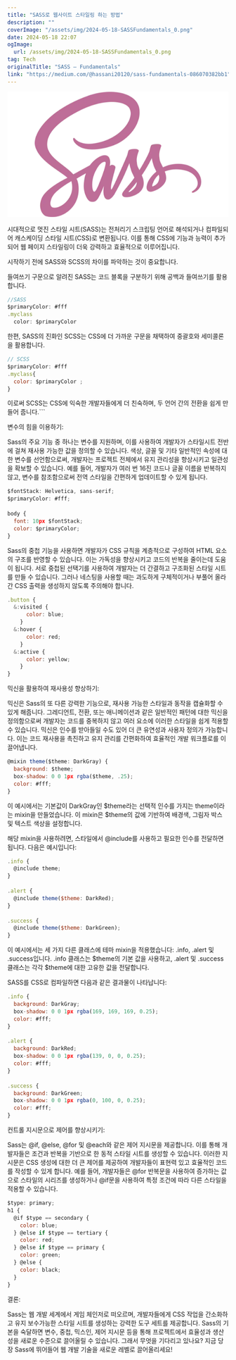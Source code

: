 ```yaml
---
title: "SASS로 웹사이트 스타일링 하는 방법"
description: ""
coverImage: "/assets/img/2024-05-18-SASSFundamentals_0.png"
date: 2024-05-18 22:07
ogImage: 
  url: /assets/img/2024-05-18-SASSFundamentals_0.png
tag: Tech
originalTitle: "SASS — Fundamentals"
link: "https://medium.com/@hassani20120/sass-fundamentals-086070382bb1"
---
```



![그림](/assets/img/2024-05-18-SASSFundamentals_0.png)

시대적으로 멋진 스타일 시트(SASS)는 전처리기 스크립팅 언어로 해석되거나 컴파일되어 캐스케이딩 스타일 시트(CSS)로 변환됩니다. 이를 통해 CSS에 기능과 능력이 추가되어 웹 페이지 스타일링이 더욱 강력하고 효율적으로 이루어집니다.

시작하기 전에 SASS와 SCSS의 차이를 파악하는 것이 중요합니다.

들여쓰기 구문으로 알려진 SASS는 코드 블록을 구분하기 위해 공백과 들여쓰기를 활용합니다.

<div class="content-ad"></div>

```js
//SASS 
$primaryColor: #fff
.myclass
  color: $primaryColor
```

한편, SASS의 진화인 SCSS는 CSS에 더 가까운 구문을 채택하여 중괄호와 세미콜론을 활용합니다.

```js
// SCSS
$primaryColor: #fff
.myclass{
  color: $primaryColor ;
}
```

이로써 SCSS는 CSS에 익숙한 개발자들에게 더 친숙하며, 두 언어 간의 전환을 쉽게 만들어 줍니다.```

<div class="content-ad"></div>

변수의 힘을 이용하기:

Sass의 주요 기능 중 하나는 변수를 지원하며, 이를 사용하여 개발자가 스타일시트 전반에 걸쳐 재사용 가능한 값을 정의할 수 있습니다. 색상, 글꼴 및 기타 일반적인 속성에 대한 변수를 선언함으로써, 개발자는 프로젝트 전체에서 유지 관리성을 향상시키고 일관성을 확보할 수 있습니다. 예를 들어, 개발자가 여러 번 16진 코드나 글꼴 이름을 반복하지 않고, 변수를 참조함으로써 전역 스타일을 간편하게 업데이트할 수 있게 됩니다.

```js
$fontStack: Helvetica, sans-serif;
$primaryColor: #fff;

body {
  font: 10px $fontStack;
  color: $primaryColor;
}
```

<div class="content-ad"></div>

Sass의 중첩 기능을 사용하면 개발자가 CSS 규칙을 계층적으로 구성하여 HTML 요소의 구조를 반영할 수 있습니다. 이는 가독성을 향상시키고 코드의 반복을 줄이는데 도움이 됩니다. 서로 중첩된 선택기를 사용하여 개발자는 더 간결하고 구조화된 스타일 시트를 만들 수 있습니다. 그러나 네스팅을 사용할 때는 과도하게 구체적이거나 부풀어 올라간 CSS 출력을 생성하지 않도록 주의해야 합니다.

```js
.button { 
  &:visited {
      color: blue;
    } 
  &:hover {
      color: red;
    } 
  &:active {
      color: yellow;
    } 
}
```

믹신을 활용하여 재사용성 향상하기:

믹신은 Sass의 또 다른 강력한 기능으로, 재사용 가능한 스타일과 동작을 캡슐화할 수 있게 해줍니다. 그레디언트, 전환, 또는 애니메이션과 같은 일반적인 패턴에 대한 믹신을 정의함으로써 개발자는 코드를 중복하지 않고 여러 요소에 이러한 스타일을 쉽게 적용할 수 있습니다. 믹신은 인수를 받아들일 수도 있어 더 큰 유연성과 사용자 정의가 가능합니다. 이는 코드 재사용을 촉진하고 유지 관리를 간편화하여 효율적인 개발 워크플로를 이끌어냅니다.

<div class="content-ad"></div>

```js
@mixin theme($theme: DarkGray) {
  background: $theme;
  box-shadow: 0 0 1px rgba($theme, .25);
  color: #fff;
}
```

이 예시에서는 기본값이 DarkGray인 $theme라는 선택적 인수를 가지는 theme이라는 mixin을 만들었습니다. 이 mixin은 $theme의 값에 기반하여 배경색, 그림자 박스 및 텍스트 색상을 설정합니다.

해당 mixin을 사용하려면, 스타일에서 @include를 사용하고 필요한 인수를 전달하면 됩니다. 다음은 예시입니다:

```js
.info {
  @include theme;
}

.alert {
  @include theme($theme: DarkRed);
}

.success {
  @include theme($theme: DarkGreen);
}
```

<div class="content-ad"></div>

이 예시에서는 세 가지 다른 클래스에 테마 mixin을 적용했습니다: .info, .alert 및 .success입니다. .info 클래스는 $theme의 기본 값을 사용하고, .alert 및 .success 클래스는 각각 $theme에 대한 고유한 값을 전달합니다.

SASS를 CSS로 컴파일하면 다음과 같은 결과물이 나타납니다:

```js
.info {
  background: DarkGray;
  box-shadow: 0 0 1px rgba(169, 169, 169, 0.25);
  color: #fff;
}

.alert {
  background: DarkRed;
  box-shadow: 0 0 1px rgba(139, 0, 0, 0.25);
  color: #fff;
}

.success {
  background: DarkGreen;
  box-shadow: 0 0 1px rgba(0, 100, 0, 0.25);
  color: #fff;
}
```

컨트롤 지시문으로 제어를 향상시키기:

<div class="content-ad"></div>

Sass는 @if, @else, @for 및 @each와 같은 제어 지시문을 제공합니다. 이를 통해 개발자들은 조건과 반복을 기반으로 한 동적 스타일 시트를 생성할 수 있습니다. 이러한 지시문은 CSS 생성에 대한 더 큰 제어를 제공하여 개발자들이 표현력 있고 효율적인 코드를 작성할 수 있게 합니다. 예를 들어, 개발자들은 @for 반복문을 사용하여 증가하는 값으로 스타일의 시리즈를 생성하거나 @if문을 사용하여 특정 조건에 따라 다른 스타일을 적용할 수 있습니다.

```js
$type: primary;
h1 {
  @if $type == secondary {
    color: blue;
  } @else if $type == tertiary {
    color: red;
  } @else if $type == primary {
    color: green;
  } @else {
    color: black;
  }
}
```

결론:

Sass는 웹 개발 세계에서 게임 체인저로 떠오르며, 개발자들에게 CSS 작업을 간소화하고 유지 보수가능한 스타일 시트를 생성하는 강력한 도구 세트를 제공합니다. Sass의 기본을 숙달하면 변수, 중첩, 믹스인, 제어 지시문 등을 통해 프로젝트에서 효율성과 생산성을 새로운 수준으로 끌어올릴 수 있습니다. 그래서 무엇을 기다리고 있나요? 지금 당장 Sass에 뛰어들어 웹 개발 기술을 새로운 레벨로 끌어올리세요!